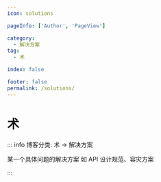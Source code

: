 ```yaml
---
icon: solutions

pageInfo: ['Author', 'PageView']

category:
  - 解决方案
tag:
  - 术

index: false

footer: false
permalink: /solutions/
---
```


# 术

::: info 博客分类: 术 -> 解决方案

某一个具体问题的解决方案
如 API 设计规范、容灾方案

:::

<Catalog base='/solutions/' />
